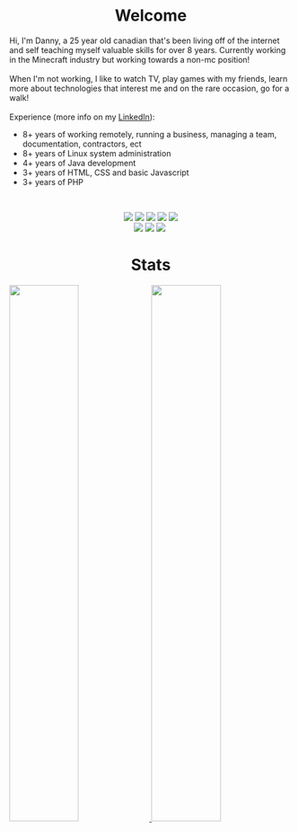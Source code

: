 <h1 align="center">
  <b>Welcome</b>
</h1>

Hi, I'm Danny, a 25 year old canadian that's been living off of the internet and self teaching myself valuable skills for over 8 years. Currently working in the Minecraft industry but working towards a non-mc position!
<br>
<br>
When I'm not working, I like to watch TV, play games with my friends, learn more about technologies that interest me and on the rare occasion, go for a walk!
<br>
<br>
Experience (more info on my [LinkedIn](https://www.linkedin.com/in/danny-f-761900239/)):
* 8+ years of working remotely, running a business, managing a team, documentation, contractors, ect
* 8+ years of Linux system administration
* 4+ years of Java development
* 3+ years of HTML, CSS and basic Javascript
* 3+ years of PHP

<br>


<p>
    <div align="center">
        <img src="https://img.shields.io/badge/java-%23ED8B00.svg?style=for-the-badge&logo=java&logoColor=white">
        <img src="https://img.shields.io/badge/html5-%23E34F26.svg?style=for-the-badge&logo=html5&logoColor=white">
        <img src="https://img.shields.io/badge/css3-%231572B6.svg?style=for-the-badge&logo=css3&logoColor=white">
        <img src="https://img.shields.io/badge/javascript-%23323330.svg?style=for-the-badge&logo=javascript&logoColor=%23F7DF1E">
        <img src="https://img.shields.io/badge/php-%23777BB4.svg?style=for-the-badge&logo=php&logoColor=white">
    </div>
    <div align="center">
        <img src="https://img.shields.io/badge/IntelliJIDEA-000000.svg?style=for-the-badge&logo=intellij-idea&logoColor=white">
        <img src="https://img.shields.io/badge/mysql-%2300f.svg?style=for-the-badge&logo=mysql&logoColor=white">
        <img src="https://img.shields.io/badge/Linux-FCC624?style=for-the-badge&logo=linux&logoColor=black">
        <img src="">
    </div>
</p>

<h1 align="center">
  <b>Stats</b>
</h1>
<p align="left">
  <a href="https://tyldanny.com/">
  <img width="49.5%" src="https://github-readme-stats.vercel.app/api?username=tyldanny&show_icons=true&theme=gruvbox&hide_border=true" />
    <img width="49.5%" src="https://github-readme-streak-stats.herokuapp.com/?user=tyldanny&theme=gruvbox&hide_border=true" />
  </a>
</p>
<br>
